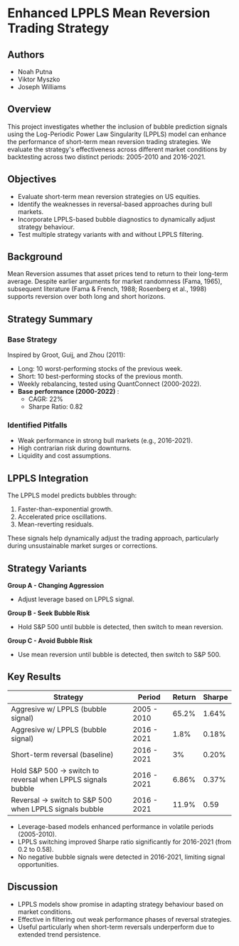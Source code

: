# Enhanced LPPLS Mean Reversion Trading Strategy

## Authors
- Noah Putna
- Viktor Myszko
- Joseph Williams

## Overview
This project investigates whether the inclusion of bubble prediction signals using the Log-Periodic Power Law Singularity (LPPLS) model can enhance the performance of short-term mean reversion trading strategies. We evaluate the strategy's effectiveness across different market conditions by backtesting across two distinct periods: 2005-2010 and 2016-2021.

## Objectives
- Evaluate short-term mean reversion strategies on US equities.
- Identify the weaknesses in reversal-based approaches during bull markets.
- Incorporate LPPLS-based bubble diagnostics to dynamically adjust strategy behaviour.
- Test multiple strategy variants with and without LPPLS filtering.

## Background
Mean Reversion assumes that asset prices tend to return to their long-term average. Despite earlier arguments for market randomness (Fama, 1965), subsequent literature (Fama & French, 1988; Rosenberg et al., 1998) supports reversion over both long and short horizons.

## Strategy Summary
### Base Strategy
Inspired by Groot, Guij, and Zhou (2011):
- Long: 10 worst-performing stocks of the previous week.
- Short: 10 best-performing stocks of the previous month.
- Weekly rebalancing, tested using QuantConnect (2000-2022).
- **Base performance (2000-2022)** :
  - CAGR: 22%
  - Sharpe Ratio: 0.82

### Identified Pitfalls
- Weak performance in strong bull markets (e.g., 2016-2021).
- High contrarian risk during downturns.
- Liquidity and cost assumptions.

## LPPLS Integration
The LPPLS model predicts bubbles through:
1. Faster-than-exponential growth.
2. Accelerated price oscillations.
3. Mean-reverting residuals.

These signals help dynamically adjust the trading approach, particularly during unsustainable market surges or corrections.

## Strategy Variants
**Group A - Changing Aggression**
- Adjust leverage based on LPPLS signal.

**Group B - Seek Bubble Risk**
- Hold S&P 500 until bubble is detected, then switch to mean reversion.

**Group C - Avoid Bubble Risk**
- Use mean reversion until bubble is detected, then switch to S&P 500.

## Key Results
| **Strategy**                                                 | **Period**  | **Return** | **Sharpe** |
| ------------------------------------------------------------ | ----------- | ---------- | ---------- |
| Aggresive w/ LPPLS (bubble signal)                           | 2005 - 2010 | 65.2%      | 1.64%      |
| Aggresive w/ LPPLS (bubble signal)                           | 2016 - 2021 | 1.8%       | 0.18%      |
| Short-term reversal (baseline)                               | 2016 - 2021 | 3%         | 0.20%      |
| Hold S&P 500 -> switch to reversal when LPPLS signals bubble | 2016 - 2021 | 6.86%      | 0.37%      |
| Reversal -> switch to S&P 500 when LPPLS signals bubble      | 2016 - 2021 | 11.9%      | 0.59       |

-  Leverage-based models enhanced performance in volatile periods (2005-2010).
- LPPLS switching improved Sharpe ratio significantly for 2016-2021 (from 0.2 to 0.58).
- No negative bubble signals were detected in 2016-2021, limiting signal opportunities.

## Discussion
- LPPLS models show promise in adapting strategy behaviour based on market conditions.
- Effective in filtering out weak performance phases of reversal strategies.
- Useful particularly when short-term reversals underperform due to extended trend persistence.
